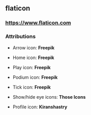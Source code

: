 ## flaticon

### https://www.flaticon.com

### Attributions

- Arrow icon: **Freepik**
- Home icon: **Freepik**
- Play icon: **Freepik**
- Podium icon: **Freepik**
- Tick icon: **Freepik**

- Show/hide eye icons: **Those Icons**
- Profile icon: **Kiranshastry**

